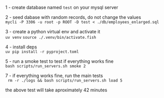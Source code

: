 1 - create database named `test` on your mysql server  
  
2 - seed dabase with random records, do not change the values  
`mycli -P 3306 -u root -p ROOT -D test < ./db/employees_enlarged.sql`  
  
3 - create a python virtual env and activate it  
`uv venv`
`source ./.venv/bin/activate.fish`
  
4 - install deps  
`uv pip install -r pyproject.toml`  
  
5 - run a smoke test to test if everything works fine  
`bash scripts/run_servers.sh smoke 2`  
  
7 - if everything works fine, run the main tests  
` rm -r ./logs && bash scripts/run_servers.sh load 5`  
  
the above test will take aproximately 42 minutes
